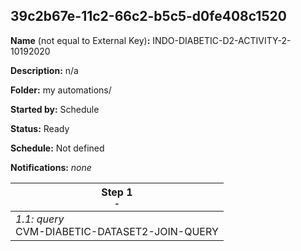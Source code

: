 ## 39c2b67e-11c2-66c2-b5c5-d0fe408c1520

**Name** (not equal to External Key)**:** INDO-DIABETIC-D2-ACTIVITY-2-10192020

**Description:** n/a

**Folder:** my automations/

**Started by:** Schedule

**Status:** Ready

**Schedule:** Not defined

**Notifications:** _none_


| Step 1<br>_<small>-</small>_ |
| --- |
| _1.1: query_<br>CVM-DIABETIC-DATASET2-JOIN-QUERY |
